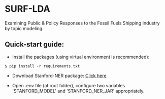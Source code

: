 # SURF-LDA
Examining Public & Policy Responses to the Fossil Fuels Shipping Industry by topic modeling.

## Quick-start guide:

- Install the packages (using virtual environment is recommended):

```
$ pip install -r requirements.txt
```

- Download Stanford-NER package: [Click here](https://nlp.stanford.edu/software/CRF-NER.shtml#Download)

- Open .env file (at root folder), configure two variables 'STANFORD_MODEL' and 'STANFORD_NER_JAR' appropriately.

